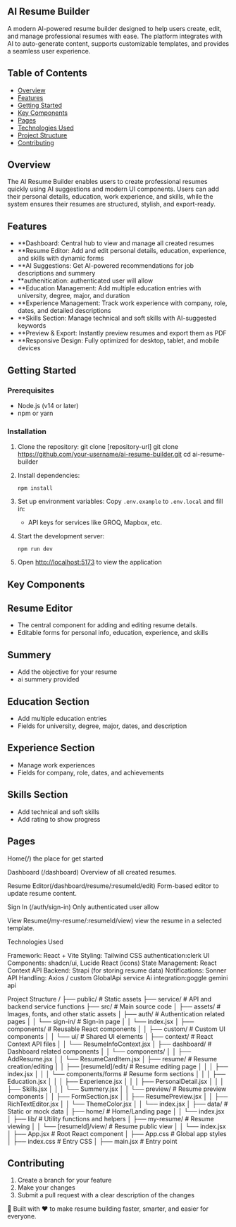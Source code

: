 ## AI Resume Builder

A modern AI-powered resume builder designed to help users create, edit, and manage professional resumes with ease. The platform integrates with AI to auto-generate content, supports customizable templates, and provides a seamless user experience.

## Table of Contents

- [Overview](#overview)
- [Features](#features)
- [Getting Started](#getting-started)
- [Key Components](#key-components)
- [Pages](#pages)
- [Technologies Used](#technologies-used)
- [Project Structure](#project-structure)
- [Contributing](#contributing)

## Overview

The AI Resume Builder enables users to create professional resumes quickly using AI suggestions and modern UI components. Users can add their personal details, education, work experience, and skills, while the system ensures their resumes are structured, stylish, and export-ready.

## Features

- **Dashboard: Central hub to view and manage all created resumes
- **Resume Editor: Add and edit personal details, education, experience, and skills with dynamic forms
- **AI Suggestions: Get AI-powered recommendations for job descriptions and summery
- **authenitication: authenticated user will allow
- **Education Management: Add multiple education entries with university, degree, major, and duration
- **Experience Management: Track work experience with company, role, dates, and detailed descriptions
- **Skills Section: Manage technical and soft skills with AI-suggested keywords
- **Preview & Export: Instantly preview resumes and export them as PDF
- **Responsive Design: Fully optimized for desktop, tablet, and mobile devices

## Getting Started
### Prerequisites

- Node.js (v14 or later)
- npm or yarn

### Installation

1. Clone the repository:
git clone [repository-url]
    git clone https://github.com/your-username/ai-resume-builder.git
cd ai-resume-builder

2. Install dependencies:
   ```
   npm install
   ```

3. Set up environment variables:
   Copy `.env.example` to `.env.local` and fill in:
   - API keys for services like GROQ, Mapbox, etc.

4. Start the development server:
   ```
   npm run dev
   ```
5. Open [http://localhost:5173]((http://localhost:5173)) to view the application

## Key Components

 ## Resume Editor

- The central component for adding and editing resume details.
- Editable forms for personal info, education, experience, and skills

 ## Summery
 
- Add the objective for your resume
- ai summery provided

 ## Education Section

- Add multiple education entries
- Fields for university, degree, major, dates, and description

 ## Experience Section

- Manage work experiences
- Fields for company, role, dates, and achievements

## Skills Section

- Add technical and soft skills
- Add rating to show progress

## Pages

Home(/)
the place for get started

Dashboard (/dashboard)
Overview of all created resumes.

Resume Editor(/dashboard/resume/:resumeId/edit)
Form-based editor to update resume content.

Sign In (/auth/sign-in)
Only authenticated user allow

View Resume(/my-resume/:resumeId/view)
view the resume in a selected template.

Technologies Used

Framework: React + Vite
Styling: Tailwind CSS
authentication:clerk
UI Components: shadcn/ui, Lucide React (icons)
State Management: React Context API
Backend: Strapi (for storing resume data)
Notifications: Sonner
API Handling: Axios / custom GlobalApi service
Ai integration:goggle gemini api


Project Structure
/
├── public/                      # Static assets
├── service/                     # API and backend service functions
├── src/                         # Main source code
│   ├── assets/                  # Images, fonts, and other static assets
│   ├── auth/                    # Authentication related pages
│   │   └── sign-in/             # Sign-in page
│   │       └── index.jsx
│   ├── components/              # Reusable React components
│   │   ├── custom/              # Custom UI components
│   │   └── ui/                  # Shared UI elements
│   ├── context/                 # React Context API files
│   │   └── ResumeInfoContext.jsx
│   ├── dashboard/               # Dashboard related components
│   │   └── components/
│   │       ├── AddResume.jsx
│   │       └── ResumeCardItem.jsx
│   ├── resume/                  # Resume creation/editing
│   │   ├── [resumeId]/edit/     # Resume editing page
│   │   │   ├── index.jsx
│   │   │   └── components/forms # Resume form sections
│   │   │       ├── Education.jsx
│   │   │       ├── Experience.jsx
│   │   │       ├── PersonalDetail.jsx
│   │   │       ├── Skills.jsx
│   │   │       └── Summery.jsx
│   │   └── preview/             # Resume preview components
│   │       ├── FormSection.jsx
│   │       ├── ResumePreview.jsx
│   │       ├── RichTextEditor.jsx
│   │       └── ThemeColor.jsx
│   │   └── index.jsx
│   ├── data/                    # Static or mock data
│   ├── home/                    # Home/Landing page
│   │   └── index.jsx
│   ├── lib/                     # Utility functions and helpers
│   ├── my-resume/               # Resume viewing
│   │   └── [resumeId]/view/     # Resume public view
│   │       └── index.jsx
│   ├── App.jsx                  # Root React component
│   ├── App.css                  # Global app styles
│   ├── index.css                # Entry CSS
│   ├── main.jsx                 # Entry point

## Contributing

1. Create a branch for your feature
2. Make your changes
3. Submit a pull request with a clear description of the changes

🚀 Built with ❤️ to make resume building faster, smarter, and easier for everyone.






